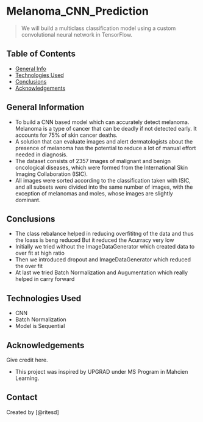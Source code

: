 # Melanoma_CNN_Prediction
> We will build a multiclass classification model using a custom convolutional neural network in TensorFlow.


## Table of Contents
* [General Info](#general-information)
* [Technologies Used](#technologies-used)
* [Conclusions](#conclusions)
* [Acknowledgements](#acknowledgements)


## General Information
- To build a CNN based model which can accurately detect melanoma. Melanoma is a type of cancer that can be deadly if not detected early. It accounts for 75% of skin cancer deaths. 
- A solution that can evaluate images and alert dermatologists about the presence of melanoma has the potential to reduce a lot of manual effort needed in diagnosis.
- The dataset consists of 2357 images of malignant and benign oncological diseases, which were formed from the International Skin Imaging Collaboration (ISIC). 
- All images were sorted according to the classification taken with ISIC, and all subsets were divided into the same number of images, with the exception of melanomas and moles, whose images are slightly dominant.

## Conclusions
- The class rebalance helped in reducing overfititng of the data and thus the loass is beng reduced But it reduced the Acurracy very low
- Initially we tried without the ImageDataGenerator which created data to over fit at high ratio
- Then we introduced dropout and ImageDataGenerator which reduced the over fit
- At last we tried Batch Normalization and Augumentation which really helped in carry forward

## Technologies Used
- CNN
- Batch Normalization
- Model is Sequential

<!-- As the libraries versions keep on changing, it is recommended to mention the version of library used in this project -->

## Acknowledgements
Give credit here.
- This project was inspired by UPGRAD under MS Program in Mahcien Learning.


## Contact
Created by [@ritesd]


<!-- You don't have to include all sections - just the one's relevant to your project -->